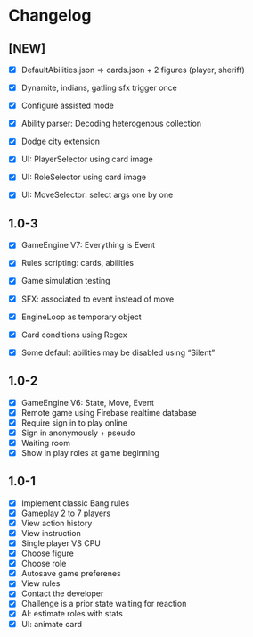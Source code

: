 #  Changelog

## [NEW]
- [x] DefaultAbilities.json => cards.json + 2 figures (player, sheriff)
- [x] Dynamite, indians, gatling sfx trigger once
- [x] Configure assisted mode
- [x] Ability parser: Decoding heterogenous collection
- [x] Dodge city extension
- [x] UI: PlayerSelector using card image
- [x] UI: RoleSelector using card image
- [x] UI: MoveSelector: select args one by one



## 1.0-3

- [x] GameEngine V7: Everything is Event
- [x] Rules scripting: cards, abilities
- [x] Game simulation testing
- [x] SFX: associated to event instead of move
- [x] EngineLoop as temporary object
- [x] Card conditions using Regex
- [x] Some default abilities may be disabled using “Silent”


## 1.0-2

- [x] GameEngine V6: State, Move, Event
- [x] Remote game using Firebase realtime database
- [x] Require sign in to play online
- [x] Sign in anonymously + pseudo
- [x] Waiting room
- [x] Show in play roles at game beginning

## 1.0-1

- [x] Implement classic Bang rules
- [x] Gameplay 2 to 7 players
- [x] View action history
- [x] View instruction
- [x] Single player VS CPU
- [x] Choose figure
- [x] Choose role
- [x] Autosave game preferenes
- [x] View rules
- [x] Contact the developer
- [x] Challenge is a prior state waiting for reaction
- [x] AI: estimate roles with stats
- [x] UI: animate card
